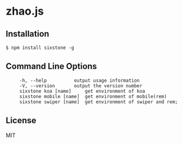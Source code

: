 # zhao.js


## Installation

    $ npm install sixstone -g

## Command Line Options
         -h, --help          output usage information
         -V, --version       output the version number
         sixstone koa [name]     get environment of koa
         sixstone mobile [name]  get environment of mobile(rem)
         sixstone swiper [name]  get environment of swiper and rem;

## License

MIT

